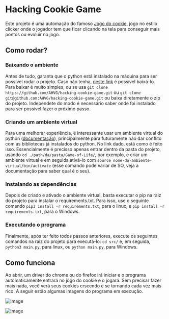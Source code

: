 # Hacking Cookie Game

Este projeto é uma automação do famoso [Jogo do cookie](), jogo no estilo clicker onde o jogador tem que ficar clicando na tela para conseguir mais pontos ou evoluir no jogo.

## Como rodar?

### Baixando o ambiente

Antes de tudo, garanta que o python está instalado na máquina para ser possível rodar o projeto. Caso não tenha, [neste link](https://www.python.org/downloads/) é possível baixá-lo.
Para baixar é muito simples, ou se usa `git clone https://github.com/AHVG/hacking-cookie-game.git` ou `git clone git@github.com:AHVG/hacking-cookie-game.git` ou baixa diretamente o zip do projeto. Independete do modo é necessário saber onde foi instalado para ser possível fazer o próximo passo.

### Criando um ambiente virtual

Para uma melhorar experiência, é interessante usar um ambiente virtual do python ([documentação](https://docs.python.org/pt-br/3/tutorial/venv.html)), principalmente para futuramente não dar conflito com as bibliotecas já instalados do python. No link dado, está como é feito isso. Essencialmente é precisso apenas entrar dentro da pasta do projeto, usando `cd ./path/da/pasta/Game-of-Life/`, por exemplo, e criar um ambiente virtual e em seguida ativá-lo com `source nome-do-ambiente-virtual/bin/activate` (esse comando pode variar de SO, veja a documentação para saber qual é o seu).

### Instalando as dependências

Depois de criado e ativado o ambiente virtual, basta executar o pip na raiz do projeto para instalar o requirements.txt. Para isso, use o seguinte comando `pip3 install -r requirements.txt`, para o linux, e `pip install -r requirements.txt`, para o Windows.

### Executando o programa

Finalmente, após ter feito todos passos anteriores, execute os seguintes comandos na raiz do projeto para executá-lo: `cd src/` e, em seguida, `python3 main.py`, para linux, ou `python main.py`, para Windows.

## Como funciona

Ao abrir, um driver do chrome ou do firefox irá iniciar e o programa automaticamente entrará no jogo do cookie e o jogará. Sem precisar fazer mais nada, você verá seus cookies crscendo e se tornando cada vez mais rico. A seguir estão algumas imagens do programa em execução.

![image](https://github.com/AHVG/hacking-cookie-game/assets/97568599/b01ef884-d840-473c-93eb-4c9bfbc3b3fa)

![image](https://github.com/AHVG/hacking-cookie-game/assets/97568599/c86dee50-8245-4cb3-abd7-c169fc53bcc0)

